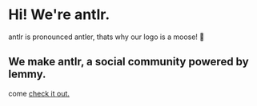 # Hi! We're antlr. 
antlr is pronounced antler, thats why our logo is a moose! 🤯
## We make antlr, a social community powered by lemmy.
come <a href="https://antlr.xyz">check it out.</a>
